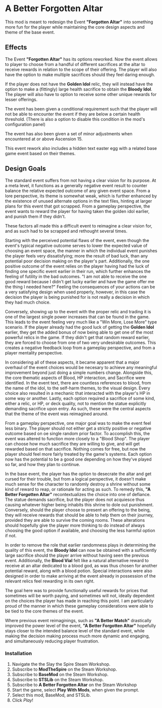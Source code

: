 # A Better Forgotten Altar

This mod is meant to redesign the Event **"Forgotten Altar"** into something more fun for the player while maintaining the core design aspects and theme of the base event.

## Effects

The Event **"Forgotten Altar"** has its options reworked. Now the event allows to player to choose from a handful of different sacrifices at the altar to receive rewards in relation to the scope of their offering. The player will also have the option to make multiple sacrifices should they feel daring enough.

If the player does not have the **Golden Idol** relic, they will instead have the option to make a (fittingly) large health sacrifice to obtain the **Bloody Idol**. The player will also have to option to receive some other unique rewards for lesser offerings.

The event has been given a conditional requirement such that the player will not be able to encounter the event if they are below a certain health threshold. (There is also a option to disable this condition in the mod's configuration panel)

The event has also been given a set of minor adjustments when encountered at or above Ascension 15.

This event rework also includes a hidden text easter egg with a related base game event based on their themes.

## Design Goals

The standard event suffers from not having a clear vision for its purpose. At a meta level, it functions as a generally negative event result to counter balance the relative expected outcome of any given event space. From a lore perspective, its theme is somewhat weak, which is further enhanced by the existence of unused alternate options in the text files, hinting at larger plans for this event that got scrapped. From a gameplay perspective, the event wants to reward the player for having taken the golden idol earlier, and punish them if they didn't.

These factors all made this a difficult event to reimagine a clear vision for, and as such had to be scrapped and rethought several times.

Starting with the perceived potential flaws of the event, even though the event's typical negative outcome serves to lower the expected value of choosing an event space, the manner in which the individual event punishes the player feels very dissatisfying; more the result of bad luck, than any potential poor decision making on the player's part. Additionally, the one positive outcome of the event relies on the player having had the luck of finding one specific event earlier in their run, which further enhances the feeling of futility in the bad outcomes. "I am not able to receive the one good reward because I didn't get lucky earlier and have the game offer me the thing I needed here?" Feeling the consequences of your actions can be a very satisfying design when used properly, however, in this case the decision the player is being punished for is not really a decision in which they had much choice.

Conversely, showing up to the event with the proper relic and trading it is one of the largest single power increases that can be found in the game. This leads to the event feeling very much like a "Win More, Lose More" type scenario. If the player already had the good luck of getting the **Golden Idol** earlier, they get the added bonus of now being able to get one of the most powerful relics in the game. If they didn't get that random reward earlier, they are forced to choose from one of two very undesirable outcomes. This creates a negative feedback loop from a gameplay perspective, and from a player mentality perspective.

In considering all of these aspects, it became apparent that a major overhaul of the event choices would be necesary to achieve any meaningful improvement beyond just doing a simple numbers change. Alongside this, the core thematic aspects of Blood, HP interaction, and Sacrifice were identified.  In the event text, there are countless references to blood, from the name of the idol, to the self-harm themes, to the visual design. Every choice also resulted in a mechanic that interacted with the player's HP in some way or another. Lastly, each option required a sacrifice of some kind, either a relic, or HP, or deck quality, not to mention the statue explicitly demanding sacrifice upon entry. As such, these were the central aspects that the theme of the event was reimagined around.

From a gameplay perspective, one major goal was to make the event feel less binary. The player should not either get a strictly positive or negative outcome based on oe single random prior factor. To accomplish this, the event was altered to function more closely to a "Blood Shop". The player can choose how much sacrifice they are willing to give, and will get rewarded based on that sacrifice. Nothing comes for free, but now the player should feel more fairly treated by the game's systems. Each option now has the potential to be a good one depending on how they've played so far, and how they plan to continue.

In the base event, the player has the option to desecrate the altar and get cursed for their trouble, but from a logical perspective, it doesn't make much sense for the character to randomly destroy a shrine without some kind of reward to reap, or rationale for acting as such. To remedy this, **"A Better Forgotten Altar"** recontextualizes the choice into one of defiance. The statue demands sacrifice, but the player does not acquiesce thus causing whatever higher being inhabits this shrine to dole out punishment. Conversely, should the player choose to present an offering to the being, they will receive rewards that should be able to help them on their journey, provided they are able to survive the coming rooms. These alterations should hopefully give the player more thinking to do instead of always choosing the good option if available, and choosing the less harmful option if not.

In order to remove the role that earlier randomness plays in determining the quality of this event, the **Bloody Idol** can now be obtained with a sufficiently large sacrifice should the player arrive without having seen the previous event. Additionally, the **Blood Vial** felt like a natural alternative reward to receive at an altar dedicated to a blood god, as was thus chosen for another potential reward, along with a blood potion. Special interactions were also designed in order to make arriving at the event already in possession of the relevant relics feel rewarding in its own right.

The goal here was to provide functionally useful rewards for prices that sometimes will be worth paying, and sometimes will not, ideally dependent on the choices the player has made in reaching this point. I am particularly proud of the manner in which these gameplay considerations were able to be tied to the core themes of the event.

Where previous event reimaginings, such as **"A Better Match"** drastically improved the power level of the event, **"A Better Forgotten Altar"** hopefully stays closer to the intended balance level of the standard event, while making the decision making process much more dynamic and engaging, and simultaneously reducing player frustration.

### Installation
1. Navigate the the Slay the Spire Steam Workshop.
1. Subscribe to **ModTheSpire** on the Steam Workshop.
2. Subscribe to **BaseMod** on the Steam Workshop.
3. Subscribe to **STSLib** on the Steam Workshop.
4. Subscribe to **A Better Forgotten Altar** on the Steam Workshop
5. Start the game, select **Play With Mods**, when given the prompt.
5. Select this mod, BaseMod, and STSLib.
6. Click *Play*!
